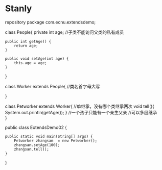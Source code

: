 # Stanly
repository
package com.ecnu.extendsdemo;

class People{
	private int age;
	//子类不能访问父类的私有成员

	public int getAge() {
		return age;
	}

	public void setAge(int age) {
		this.age = age;
	}
}

class Worker extends People{	//类名首字母大写
	
}

class Petworker extends Worker{		//单继承，没有哪个类继承两次
		void tell(){
			System.out.println(getAge());
		}							//一个孩子只能有一个亲生父亲
									//可以多层继承
}

public class ExtendsDemo02 {

	public static void main(String[] args) {
		Petworker zhangsan  = new Petworker(); 
		zhangsan.setAge(100);
		zhangsan.tell();
	}

}
